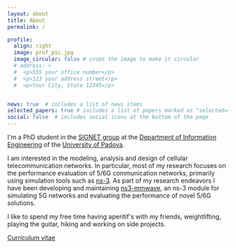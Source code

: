 ```yaml
---
layout: about
title: About
permalink: /

profile:
  align: right
  image: prof_pic.jpg
  image_circular: false # crops the image to make it circular
  # address: >
  #  <p>555 your office number</p>
  #  <p>123 your address street</p>
  #  <p>Your City, State 12345</p>


news: true  # includes a list of news items
selected_papers: true # includes a list of papers marked as "selected={true}"
social: false  # includes social icons at the bottom of the page
---
```


I'm a PhD student in the [SIGNET group](https://signet.dei.unipd.it/) at the [Department of Information Engineering](https://www.dei.unipd.it/home-page) of the [University of Padova](https://www.unipd.it/).

I am interested in the modeling, analysis and design of cellular telecommunication networks. In particular, most of my research focuses on the performance evaluation of 5/6G communication networks, primarily using simulation tools such as [ns-3](https://www.nsnam.org/). 
As part of my research endeavors I have been developing and maintaining [ns3-mmwave](https://github.com/nyuwireless-unipd/ns3-mmwave), an ns-3 module for simulating 5G networks and evaluating the performance of novel 5/6G solutions.

I like to spend my free time having aperitif's with my friends, weightlifting, playing the guitar, hiking and working on side projects.

[Curriculum vitae](https://pagmatt.github.io/assets/pdf/cv.pdf)
